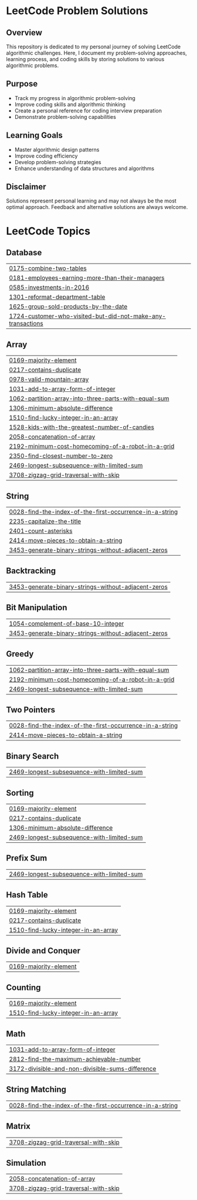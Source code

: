 # LeetCode Problem Solutions

## Overview
This repository is dedicated to my personal journey of solving LeetCode algorithmic challenges. Here, I document my problem-solving approaches, learning process, and coding skills by storing solutions to various algorithmic problems.

## Purpose
- Track my progress in algorithmic problem-solving
- Improve coding skills and algorithmic thinking
- Create a personal reference for coding interview preparation
- Demonstrate problem-solving capabilities

## Learning Goals
- Master algorithmic design patterns
- Improve coding efficiency
- Develop problem-solving strategies
- Enhance understanding of data structures and algorithms

## Disclaimer
Solutions represent personal learning and may not always be the most optimal approach. Feedback and alternative solutions are always welcome.


<!---LeetCode Topics Start-->
# LeetCode Topics
## Database
|  |
| ------- |
| [0175-combine-two-tables](https://github.com/Sethuram2003/LeetCode/tree/master/0175-combine-two-tables) |
| [0181-employees-earning-more-than-their-managers](https://github.com/Sethuram2003/LeetCode/tree/master/0181-employees-earning-more-than-their-managers) |
| [0585-investments-in-2016](https://github.com/Sethuram2003/LeetCode/tree/master/0585-investments-in-2016) |
| [1301-reformat-department-table](https://github.com/Sethuram2003/LeetCode/tree/master/1301-reformat-department-table) |
| [1625-group-sold-products-by-the-date](https://github.com/Sethuram2003/LeetCode/tree/master/1625-group-sold-products-by-the-date) |
| [1724-customer-who-visited-but-did-not-make-any-transactions](https://github.com/Sethuram2003/LeetCode/tree/master/1724-customer-who-visited-but-did-not-make-any-transactions) |
## Array
|  |
| ------- |
| [0169-majority-element](https://github.com/Sethuram2003/LeetCode/tree/master/0169-majority-element) |
| [0217-contains-duplicate](https://github.com/Sethuram2003/LeetCode/tree/master/0217-contains-duplicate) |
| [0978-valid-mountain-array](https://github.com/Sethuram2003/LeetCode/tree/master/0978-valid-mountain-array) |
| [1031-add-to-array-form-of-integer](https://github.com/Sethuram2003/LeetCode/tree/master/1031-add-to-array-form-of-integer) |
| [1062-partition-array-into-three-parts-with-equal-sum](https://github.com/Sethuram2003/LeetCode/tree/master/1062-partition-array-into-three-parts-with-equal-sum) |
| [1306-minimum-absolute-difference](https://github.com/Sethuram2003/LeetCode/tree/master/1306-minimum-absolute-difference) |
| [1510-find-lucky-integer-in-an-array](https://github.com/Sethuram2003/LeetCode/tree/master/1510-find-lucky-integer-in-an-array) |
| [1528-kids-with-the-greatest-number-of-candies](https://github.com/Sethuram2003/LeetCode/tree/master/1528-kids-with-the-greatest-number-of-candies) |
| [2058-concatenation-of-array](https://github.com/Sethuram2003/LeetCode/tree/master/2058-concatenation-of-array) |
| [2192-minimum-cost-homecoming-of-a-robot-in-a-grid](https://github.com/Sethuram2003/LeetCode/tree/master/2192-minimum-cost-homecoming-of-a-robot-in-a-grid) |
| [2350-find-closest-number-to-zero](https://github.com/Sethuram2003/LeetCode/tree/master/2350-find-closest-number-to-zero) |
| [2469-longest-subsequence-with-limited-sum](https://github.com/Sethuram2003/LeetCode/tree/master/2469-longest-subsequence-with-limited-sum) |
| [3708-zigzag-grid-traversal-with-skip](https://github.com/Sethuram2003/LeetCode/tree/master/3708-zigzag-grid-traversal-with-skip) |
## String
|  |
| ------- |
| [0028-find-the-index-of-the-first-occurrence-in-a-string](https://github.com/Sethuram2003/LeetCode/tree/master/0028-find-the-index-of-the-first-occurrence-in-a-string) |
| [2235-capitalize-the-title](https://github.com/Sethuram2003/LeetCode/tree/master/2235-capitalize-the-title) |
| [2401-count-asterisks](https://github.com/Sethuram2003/LeetCode/tree/master/2401-count-asterisks) |
| [2414-move-pieces-to-obtain-a-string](https://github.com/Sethuram2003/LeetCode/tree/master/2414-move-pieces-to-obtain-a-string) |
| [3453-generate-binary-strings-without-adjacent-zeros](https://github.com/Sethuram2003/LeetCode/tree/master/3453-generate-binary-strings-without-adjacent-zeros) |
## Backtracking
|  |
| ------- |
| [3453-generate-binary-strings-without-adjacent-zeros](https://github.com/Sethuram2003/LeetCode/tree/master/3453-generate-binary-strings-without-adjacent-zeros) |
## Bit Manipulation
|  |
| ------- |
| [1054-complement-of-base-10-integer](https://github.com/Sethuram2003/LeetCode/tree/master/1054-complement-of-base-10-integer) |
| [3453-generate-binary-strings-without-adjacent-zeros](https://github.com/Sethuram2003/LeetCode/tree/master/3453-generate-binary-strings-without-adjacent-zeros) |
## Greedy
|  |
| ------- |
| [1062-partition-array-into-three-parts-with-equal-sum](https://github.com/Sethuram2003/LeetCode/tree/master/1062-partition-array-into-three-parts-with-equal-sum) |
| [2192-minimum-cost-homecoming-of-a-robot-in-a-grid](https://github.com/Sethuram2003/LeetCode/tree/master/2192-minimum-cost-homecoming-of-a-robot-in-a-grid) |
| [2469-longest-subsequence-with-limited-sum](https://github.com/Sethuram2003/LeetCode/tree/master/2469-longest-subsequence-with-limited-sum) |
## Two Pointers
|  |
| ------- |
| [0028-find-the-index-of-the-first-occurrence-in-a-string](https://github.com/Sethuram2003/LeetCode/tree/master/0028-find-the-index-of-the-first-occurrence-in-a-string) |
| [2414-move-pieces-to-obtain-a-string](https://github.com/Sethuram2003/LeetCode/tree/master/2414-move-pieces-to-obtain-a-string) |
## Binary Search
|  |
| ------- |
| [2469-longest-subsequence-with-limited-sum](https://github.com/Sethuram2003/LeetCode/tree/master/2469-longest-subsequence-with-limited-sum) |
## Sorting
|  |
| ------- |
| [0169-majority-element](https://github.com/Sethuram2003/LeetCode/tree/master/0169-majority-element) |
| [0217-contains-duplicate](https://github.com/Sethuram2003/LeetCode/tree/master/0217-contains-duplicate) |
| [1306-minimum-absolute-difference](https://github.com/Sethuram2003/LeetCode/tree/master/1306-minimum-absolute-difference) |
| [2469-longest-subsequence-with-limited-sum](https://github.com/Sethuram2003/LeetCode/tree/master/2469-longest-subsequence-with-limited-sum) |
## Prefix Sum
|  |
| ------- |
| [2469-longest-subsequence-with-limited-sum](https://github.com/Sethuram2003/LeetCode/tree/master/2469-longest-subsequence-with-limited-sum) |
## Hash Table
|  |
| ------- |
| [0169-majority-element](https://github.com/Sethuram2003/LeetCode/tree/master/0169-majority-element) |
| [0217-contains-duplicate](https://github.com/Sethuram2003/LeetCode/tree/master/0217-contains-duplicate) |
| [1510-find-lucky-integer-in-an-array](https://github.com/Sethuram2003/LeetCode/tree/master/1510-find-lucky-integer-in-an-array) |
## Divide and Conquer
|  |
| ------- |
| [0169-majority-element](https://github.com/Sethuram2003/LeetCode/tree/master/0169-majority-element) |
## Counting
|  |
| ------- |
| [0169-majority-element](https://github.com/Sethuram2003/LeetCode/tree/master/0169-majority-element) |
| [1510-find-lucky-integer-in-an-array](https://github.com/Sethuram2003/LeetCode/tree/master/1510-find-lucky-integer-in-an-array) |
## Math
|  |
| ------- |
| [1031-add-to-array-form-of-integer](https://github.com/Sethuram2003/LeetCode/tree/master/1031-add-to-array-form-of-integer) |
| [2812-find-the-maximum-achievable-number](https://github.com/Sethuram2003/LeetCode/tree/master/2812-find-the-maximum-achievable-number) |
| [3172-divisible-and-non-divisible-sums-difference](https://github.com/Sethuram2003/LeetCode/tree/master/3172-divisible-and-non-divisible-sums-difference) |
## String Matching
|  |
| ------- |
| [0028-find-the-index-of-the-first-occurrence-in-a-string](https://github.com/Sethuram2003/LeetCode/tree/master/0028-find-the-index-of-the-first-occurrence-in-a-string) |
## Matrix
|  |
| ------- |
| [3708-zigzag-grid-traversal-with-skip](https://github.com/Sethuram2003/LeetCode/tree/master/3708-zigzag-grid-traversal-with-skip) |
## Simulation
|  |
| ------- |
| [2058-concatenation-of-array](https://github.com/Sethuram2003/LeetCode/tree/master/2058-concatenation-of-array) |
| [3708-zigzag-grid-traversal-with-skip](https://github.com/Sethuram2003/LeetCode/tree/master/3708-zigzag-grid-traversal-with-skip) |
<!---LeetCode Topics End-->